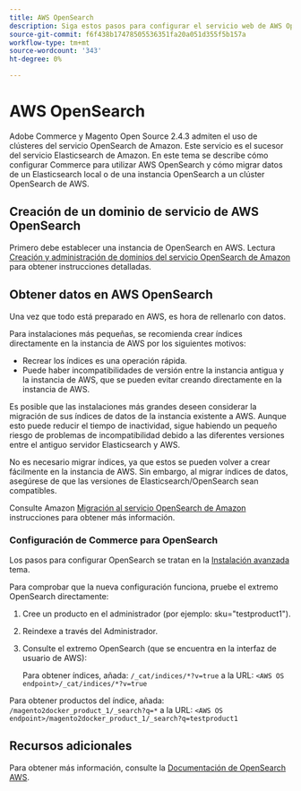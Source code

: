 ```yaml
---
title: AWS OpenSearch
description: Siga estos pasos para configurar el servicio web de AWS OpenSearch para instalaciones locales de Adobe Commerce y Magento Open Source.
source-git-commit: f6f438b17478505536351fa20a051d355f5b157a
workflow-type: tm+mt
source-wordcount: '343'
ht-degree: 0%

---
```



# AWS OpenSearch

Adobe Commerce y Magento Open Source 2.4.3 admiten el uso de clústeres del servicio OpenSearch de Amazon. Este servicio es el sucesor del servicio Elasticsearch de Amazon. En este tema se describe cómo configurar Commerce para utilizar AWS OpenSearch y cómo migrar datos de un Elasticsearch local o de una instancia OpenSearch a un clúster OpenSearch de AWS.

## Creación de un dominio de servicio de AWS OpenSearch

Primero debe establecer una instancia de OpenSearch en AWS.
Lectura [Creación y administración de dominios del servicio OpenSearch de Amazon](https://docs.aws.amazon.com/opensearch-service/latest/developerguide/createupdatedomains.html) para obtener instrucciones detalladas.

## Obtener datos en AWS OpenSearch

Una vez que todo está preparado en AWS, es hora de rellenarlo con datos.

Para instalaciones más pequeñas, se recomienda crear índices directamente en la instancia de AWS por los siguientes motivos:

* Recrear los índices es una operación rápida.
* Puede haber incompatibilidades de versión entre la instancia antigua y la instancia de AWS, que se pueden evitar creando directamente en la instancia de AWS.

Es posible que las instalaciones más grandes deseen considerar la migración de sus índices de datos de la instancia existente a AWS. Aunque esto puede reducir el tiempo de inactividad, sigue habiendo un pequeño riesgo de problemas de incompatibilidad debido a las diferentes versiones entre el antiguo servidor Elasticsearch y AWS.

No es necesario migrar índices, ya que estos se pueden volver a crear fácilmente en la instancia de AWS.
Sin embargo, al migrar índices de datos, asegúrese de que las versiones de Elasticsearch/OpenSearch sean compatibles.

Consulte Amazon [Migración al servicio OpenSearch de Amazon](https://docs.aws.amazon.com/opensearch-service/latest/developerguide/migration.html) instrucciones para obtener más información.

### Configuración de Commerce para OpenSearch

Los pasos para configurar OpenSearch se tratan en la [Instalación avanzada](../../advanced.md) tema.

Para comprobar que la nueva configuración funciona, pruebe el extremo OpenSearch directamente:

1. Cree un producto en el administrador (por ejemplo: sku=&quot;testproduct1&quot;).
1. Reindexe a través del Administrador.
1. Consulte el extremo OpenSearch (que se encuentra en la interfaz de usuario de AWS):

   Para obtener índices, añada: `/_cat/indices/*?v=true` a la URL:
   `<AWS OS endpoint>/_cat/indices/*?v=true`

Para obtener productos del índice, añada: `/magento2docker_product_1/_search?q=*` a la URL:
`<AWS OS endpoint>/magento2docker_product_1/_search?q=testproduct1`

## Recursos adicionales

Para obtener más información, consulte la [Documentación de OpenSearch AWS](https://docs.aws.amazon.com/opensearch-service/index.html).
